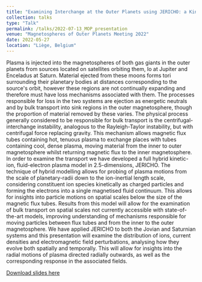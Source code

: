 ```yaml
---
title: "Examining Interchange at the Outer Planets using JERICHO: a Kinetic-Ion, Fluid-Electron Hybrid Plasma Model"
collection: talks
type: "Talk"
permalink: /talks/2022-07-13_MOP_presentation
venue: "Magnetospheres of Outer Planets Meeting 2022"
date: 2022-05-27
location: "Liège, Belgium"
---
```


 Plasma is injected into the magnetospheres of both gas giants in the outer planets from sources located on satellites orbiting them, Io at Jupiter and Enceladus at Saturn. Material ejected from these moons forms tori surrounding their planetary bodies at distances corresponding to the source's orbit, however these regions are not continually expanding and therefore must have loss mechanisms associated with them. The processes responsible for loss in the two systems are ejection as energetic neutrals and by bulk transport into sink regions in the outer magnetosphere, though the proportion of material removed by these varies. The physical process generally considered to be responsible for bulk transport is the centrifugal-interchange instability, analogous to the Rayleigh-Taylor instability, but with centrifugal force replacing gravity. This mechanism allows magnetic flux tubes containing hot, tenuous plasma to exchange places with tubes containing cool, dense plasma, moving material from the inner to outer magnetosphere whilst returning magnetic flux to the inner magnetosphere. In order to examine the transport we have developed a full hybrid kinetic-ion, fluid-electron plasma model in 2.5-dimensions, JERICHO. The technique of hybrid modelling allows for probing of plasma motions from the scale of planetary-radii down to the ion-inertial length scale, considering constituent ion species kinetically as charged particles and forming the electrons into a single magnetised fluid continuum. This allows for insights into particle motions on spatial scales below the size of the magnetic flux tubes. Results from this model will allow for the examination of bulk transport on spatial scales not currently accessible with state-of-the-art models, improving understanding of mechanisms responsible for moving particles between flux tubes and from the inner to the outer magnetosphere. We have applied JERICHO to both the Jovian and Saturnian systems and this presentation will examine the distribution of ions, current densities and electromagnetic field perturbations, analysing how they evolve both spatially and temporally. This will allow for insights into the radial motions of plasma directed radially outwards, as well as the corresponding response in the associated fields.

[Download slides here](/files/Wiggs_MOP22_Interchange_Instability_with_JERICHO.pdf)
